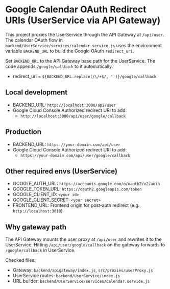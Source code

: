 # Google Calendar OAuth Redirect URIs (UserService via API Gateway)

This project proxies the UserService through the API Gateway at `/api/user`. The calendar OAuth flow in `backend/UserService/services/calendar.service.js` uses the environment variable `BACKEND_URL` to build the Google OAuth `redirect_uri`.

Set `BACKEND_URL` to the API Gateway base path for the UserService. The code appends `/google/callback` to it automatically.

- redirect_uri = `${BACKEND_URL.replace(/\/+$/, '')}/google/callback`

## Local development
- BACKEND_URL: `http://localhost:3000/api/user`
- Google Cloud Console Authorized redirect URI to add:
  - `http://localhost:3000/api/user/google/callback`

## Production
- BACKEND_URL: `https://your-domain.com/api/user`
- Google Cloud Console Authorized redirect URI to add:
  - `https://your-domain.com/api/user/google/callback`

## Other required envs (UserService)
- GOOGLE_AUTH_URL: `https://accounts.google.com/o/oauth2/v2/auth`
- GOOGLE_TOKEN_URL: `https://oauth2.googleapis.com/token`
- GOOGLE_CLIENT_ID: `<your id>`
- GOOGLE_CLIENT_SECRET: `<your secret>`
- FRONTEND_URL: Frontend origin for post-auth redirect (e.g., `http://localhost:3010`)

## Why gateway path
The API Gateway mounts the user proxy at `/api/user` and rewrites it to the UserService. Hitting
`/api/user/google/callback` on the gateway forwards to `/google/callback` in UserService.

Checked files:
- Gateway: `backend/apigateway/index.js`, `src/proxies/userProxy.js`
- UserService routes: `backend/UserService/index.js`
- URL builder: `backend/UserService/services/calendar.service.js`
